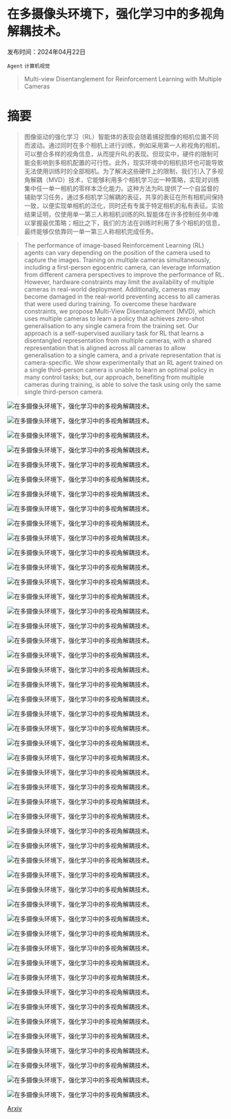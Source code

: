 # 在多摄像头环境下，强化学习中的多视角解耦技术。

发布时间：2024年04月22日

`Agent` `计算机视觉`

> Multi-view Disentanglement for Reinforcement Learning with Multiple Cameras

# 摘要

> 图像驱动的强化学习（RL）智能体的表现会随着捕捉图像的相机位置不同而波动。通过同时在多个相机上进行训练，例如采用第一人称视角的相机，可以整合多样的视角信息，从而提升RL的表现。但现实中，硬件的限制可能会影响到多相机配置的可行性。此外，现实环境中的相机损坏也可能导致无法使用训练时的全部相机。为了解决这些硬件上的限制，我们引入了多视角解耦（MVD）技术，它能够利用多个相机学习出一种策略，实现对训练集中任一单一相机的零样本泛化能力。这种方法为RL提供了一个自监督的辅助学习任务，通过多相机学习解耦的表征，共享的表征在所有相机间保持一致，以便实现单相机的泛化，同时还有专属于特定相机的私有表征。实验结果证明，仅使用单一第三人称相机训练的RL智能体在许多控制任务中难以掌握最优策略；相比之下，我们的方法在训练时利用了多个相机的信息，最终能够仅依靠同一单一第三人称相机完成任务。

> The performance of image-based Reinforcement Learning (RL) agents can vary depending on the position of the camera used to capture the images. Training on multiple cameras simultaneously, including a first-person egocentric camera, can leverage information from different camera perspectives to improve the performance of RL. However, hardware constraints may limit the availability of multiple cameras in real-world deployment. Additionally, cameras may become damaged in the real-world preventing access to all cameras that were used during training. To overcome these hardware constraints, we propose Multi-View Disentanglement (MVD), which uses multiple cameras to learn a policy that achieves zero-shot generalisation to any single camera from the training set. Our approach is a self-supervised auxiliary task for RL that learns a disentangled representation from multiple cameras, with a shared representation that is aligned across all cameras to allow generalisation to a single camera, and a private representation that is camera-specific. We show experimentally that an RL agent trained on a single third-person camera is unable to learn an optimal policy in many control tasks; but, our approach, benefiting from multiple cameras during training, is able to solve the task using only the same single third-person camera.

![在多摄像头环境下，强化学习中的多视角解耦技术。](../../..//opt/data/Projects/HuggingArxiv/paper_images/2404.14064/soccer_first_person.png)

![在多摄像头环境下，强化学习中的多视角解耦技术。](../../..//opt/data/Projects/HuggingArxiv/paper_images/2404.14064/soccer_third_person.png)

![在多摄像头环境下，强化学习中的多视角解耦技术。](../../..//opt/data/Projects/HuggingArxiv/paper_images/2404.14064/x1.png)

![在多摄像头环境下，强化学习中的多视角解耦技术。](../../..//opt/data/Projects/HuggingArxiv/paper_images/2404.14064/panda_camera2.png)

![在多摄像头环境下，强化学习中的多视角解耦技术。](../../..//opt/data/Projects/HuggingArxiv/paper_images/2404.14064/panda_camera0.png)

![在多摄像头环境下，强化学习中的多视角解耦技术。](../../..//opt/data/Projects/HuggingArxiv/paper_images/2404.14064/panda_camera1.png)

![在多摄像头环境下，强化学习中的多视角解耦技术。](../../..//opt/data/Projects/HuggingArxiv/paper_images/2404.14064/x2.png)

![在多摄像头环境下，强化学习中的多视角解耦技术。](../../..//opt/data/Projects/HuggingArxiv/paper_images/2404.14064/x3.png)

![在多摄像头环境下，强化学习中的多视角解耦技术。](../../..//opt/data/Projects/HuggingArxiv/paper_images/2404.14064/x4.png)

![在多摄像头环境下，强化学习中的多视角解耦技术。](../../..//opt/data/Projects/HuggingArxiv/paper_images/2404.14064/x5.png)

![在多摄像头环境下，强化学习中的多视角解耦技术。](../../..//opt/data/Projects/HuggingArxiv/paper_images/2404.14064/x6.png)

![在多摄像头环境下，强化学习中的多视角解耦技术。](../../..//opt/data/Projects/HuggingArxiv/paper_images/2404.14064/x7.png)

![在多摄像头环境下，强化学习中的多视角解耦技术。](../../..//opt/data/Projects/HuggingArxiv/paper_images/2404.14064/x8.png)

![在多摄像头环境下，强化学习中的多视角解耦技术。](../../..//opt/data/Projects/HuggingArxiv/paper_images/2404.14064/x9.png)

![在多摄像头环境下，强化学习中的多视角解耦技术。](../../..//opt/data/Projects/HuggingArxiv/paper_images/2404.14064/x10.png)

![在多摄像头环境下，强化学习中的多视角解耦技术。](../../..//opt/data/Projects/HuggingArxiv/paper_images/2404.14064/x11.png)

![在多摄像头环境下，强化学习中的多视角解耦技术。](../../..//opt/data/Projects/HuggingArxiv/paper_images/2404.14064/x12.png)

![在多摄像头环境下，强化学习中的多视角解耦技术。](../../..//opt/data/Projects/HuggingArxiv/paper_images/2404.14064/x13.png)

![在多摄像头环境下，强化学习中的多视角解耦技术。](../../..//opt/data/Projects/HuggingArxiv/paper_images/2404.14064/x14.png)

![在多摄像头环境下，强化学习中的多视角解耦技术。](../../..//opt/data/Projects/HuggingArxiv/paper_images/2404.14064/x15.png)

![在多摄像头环境下，强化学习中的多视角解耦技术。](../../..//opt/data/Projects/HuggingArxiv/paper_images/2404.14064/x16.png)

![在多摄像头环境下，强化学习中的多视角解耦技术。](../../..//opt/data/Projects/HuggingArxiv/paper_images/2404.14064/x17.png)

![在多摄像头环境下，强化学习中的多视角解耦技术。](../../..//opt/data/Projects/HuggingArxiv/paper_images/2404.14064/x18.png)

![在多摄像头环境下，强化学习中的多视角解耦技术。](../../..//opt/data/Projects/HuggingArxiv/paper_images/2404.14064/x19.png)

![在多摄像头环境下，强化学习中的多视角解耦技术。](../../..//opt/data/Projects/HuggingArxiv/paper_images/2404.14064/x20.png)

![在多摄像头环境下，强化学习中的多视角解耦技术。](../../..//opt/data/Projects/HuggingArxiv/paper_images/2404.14064/x21.png)

![在多摄像头环境下，强化学习中的多视角解耦技术。](../../..//opt/data/Projects/HuggingArxiv/paper_images/2404.14064/x22.png)

![在多摄像头环境下，强化学习中的多视角解耦技术。](../../..//opt/data/Projects/HuggingArxiv/paper_images/2404.14064/x23.png)

![在多摄像头环境下，强化学习中的多视角解耦技术。](../../..//opt/data/Projects/HuggingArxiv/paper_images/2404.14064/x24.png)

![在多摄像头环境下，强化学习中的多视角解耦技术。](../../..//opt/data/Projects/HuggingArxiv/paper_images/2404.14064/x25.png)

![在多摄像头环境下，强化学习中的多视角解耦技术。](../../..//opt/data/Projects/HuggingArxiv/paper_images/2404.14064/x26.png)

![在多摄像头环境下，强化学习中的多视角解耦技术。](../../..//opt/data/Projects/HuggingArxiv/paper_images/2404.14064/x27.png)

![在多摄像头环境下，强化学习中的多视角解耦技术。](../../..//opt/data/Projects/HuggingArxiv/paper_images/2404.14064/x28.png)

![在多摄像头环境下，强化学习中的多视角解耦技术。](../../..//opt/data/Projects/HuggingArxiv/paper_images/2404.14064/x29.png)

![在多摄像头环境下，强化学习中的多视角解耦技术。](../../..//opt/data/Projects/HuggingArxiv/paper_images/2404.14064/panda_camera2.png)

![在多摄像头环境下，强化学习中的多视角解耦技术。](../../..//opt/data/Projects/HuggingArxiv/paper_images/2404.14064/panda_camera0.png)

![在多摄像头环境下，强化学习中的多视角解耦技术。](../../..//opt/data/Projects/HuggingArxiv/paper_images/2404.14064/panda_camera1.png)

![在多摄像头环境下，强化学习中的多视角解耦技术。](../../..//opt/data/Projects/HuggingArxiv/paper_images/2404.14064/panda_cube_cam2.png)

![在多摄像头环境下，强化学习中的多视角解耦技术。](../../..//opt/data/Projects/HuggingArxiv/paper_images/2404.14064/panda_cube_cam0.png)

![在多摄像头环境下，强化学习中的多视角解耦技术。](../../..//opt/data/Projects/HuggingArxiv/paper_images/2404.14064/panda_cube_cam1.png)

![在多摄像头环境下，强化学习中的多视角解耦技术。](../../..//opt/data/Projects/HuggingArxiv/paper_images/2404.14064/soccer_first_person.png)

![在多摄像头环境下，强化学习中的多视角解耦技术。](../../..//opt/data/Projects/HuggingArxiv/paper_images/2404.14064/soccer_third_person.png)

![在多摄像头环境下，强化学习中的多视角解耦技术。](../../..//opt/data/Projects/HuggingArxiv/paper_images/2404.14064/basketball_first_person.png)

![在多摄像头环境下，强化学习中的多视角解耦技术。](../../..//opt/data/Projects/HuggingArxiv/paper_images/2404.14064/basketball_third_person.png)

![在多摄像头环境下，强化学习中的多视角解耦技术。](../../..//opt/data/Projects/HuggingArxiv/paper_images/2404.14064/pick_place_first_person.png)

![在多摄像头环境下，强化学习中的多视角解耦技术。](../../..//opt/data/Projects/HuggingArxiv/paper_images/2404.14064/pick_place_third_person.png)

![在多摄像头环境下，强化学习中的多视角解耦技术。](../../..//opt/data/Projects/HuggingArxiv/paper_images/2404.14064/peg_first_person.png)

![在多摄像头环境下，强化学习中的多视角解耦技术。](../../..//opt/data/Projects/HuggingArxiv/paper_images/2404.14064/peg_third_person.png)

[Arxiv](https://arxiv.org/abs/2404.14064)